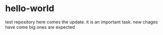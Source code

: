 # hello-world
test repository
here comes the update.
it is an important task.
new chages have come
big ones are expected
